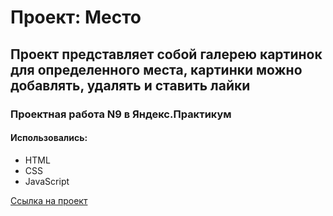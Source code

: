 # Проект: Место

## Проект представляет собой галерею картинок для определенного места, картинки можно добавлять, удалять и ставить лайки

### Проектная работа N9 в Яндекс.Практикум

#### Использовались:
* HTML
* CSS
* JavaScript

[Ссылка на проект](https://etelo.github.io/mesto/index.html)




